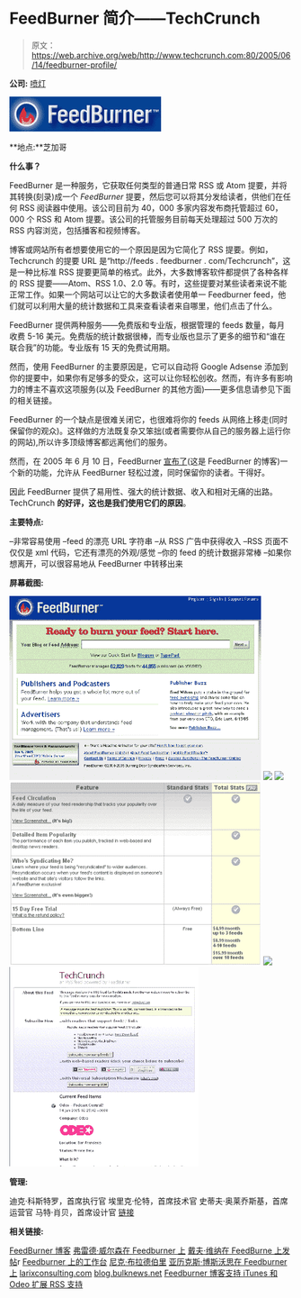 # FeedBurner 简介——TechCrunch

> 原文：<https://web.archive.org/web/http://www.techcrunch.com:80/2005/06/14/feedburner-profile/>

**公司:** [喷灯](https://web.archive.org/web/20220106162507/http://www.feedburner.com/)

![](img/f93f691b5a94e0acaacc9155a405484e.png)

**地点:**芝加哥

**什么事？**

FeedBurner 是一种服务，它获取任何类型的普通日常 RSS 或 Atom 提要，并将其转换(刻录)成一个 *FeedBurner* 提要，然后您可以将其分发给读者，供他们在任何 RSS 阅读器中使用。该公司目前为 40，000 多家内容发布商托管超过 60，000 个 RSS 和 Atom 提要。该公司的托管服务目前每天处理超过 500 万次的 RSS 内容浏览，包括播客和视频博客。

博客或网站所有者想要使用它的一个原因是因为它简化了 RSS 提要。例如，Techcrunch 的提要 URL 是“http://feeds . feedburner . com/Techcrunch”，这是一种比标准 RSS 提要更简单的格式。此外，大多数博客软件都提供了各种各样的 RSS 提要——Atom、RSS 1.0、2.0 等。有时，这些提要对某些读者来说不能正常工作。如果一个网站可以让它的大多数读者使用单一 Feedburner feed，他们就可以利用大量的统计数据和工具来查看读者来自哪里，他们点击了什么。

FeedBurner 提供两种服务——免费版和专业版，根据管理的 feeds 数量，每月收费 5-16 美元。免费版的统计数据很棒，而专业版也显示了更多的细节和“谁在联合我”的功能。专业版有 15 天的免费试用期。

然而，使用 FeedBurner 的主要原因是，它可以自动将 Google Adsense 添加到你的提要中，如果你有足够多的受众，这可以让你轻松创收。然而，有许多有影响力的博主不喜欢这项服务(以及 FeedBurner 的其他方面)——更多信息请参见下面的相关链接。

FeedBurner 的一个缺点是很难关闭它，也很难将你的 feeds 从网络上移走(同时保留你的观众)。这样做的方法既复杂又笨拙(或者需要你从自己的服务器上运行你的网站),所以许多顶级博客都远离他们的服务。

然而，在 2005 年 6 月 10 日，FeedBurner [宣布了](https://web.archive.org/web/20220106162507/http://www.burningdoor.com/feedburner/archives/001251.html)(这是 FeedBurner 的博客)一个新的功能，允许从 FeedBurner 轻松过渡，同时保留你的读者。干得好。

因此 FeedBurner 提供了易用性、强大的统计数据、收入和相对无痛的出路。TechCrunch **的好评，这也是我们使用它们的原因**。

**主要特点:**

–非常容易使用
–feed 的漂亮 URL 字符串
–从 RSS 广告中获得收入
–RSS 页面不仅仅是 xml 代码，它还有漂亮的外观/感觉
–你的 feed 的统计数据非常棒
–如果你想离开，可以很容易地从 FeedBurner 中转移出来

**屏幕截图:**

![](img/db7d361940a9a47fed5b599a30815c55.png)
![](img/0cea59d4cea0586622fc57ea91fdd1cb.png)
![](img/1389442dba75bb4582ebd2816b242759.png)
![](img/f7138c36edefb749be0af5020e98138c.png)
![](img/0300e6e3b167358ad30d93460a2e79e7.png)
![](img/0b943cc8835ec6372d28414ea8ac152c.png)

**管理:**

迪克·科斯特罗，首席执行官
埃里克·伦特，首席技术官
史蒂夫·奥莱乔斯基，首席运营官
马特·肖贝，首席设计官
[链接](https://web.archive.org/web/20220106162507/http://www.feedburner.com/fb/a/team)

**相关链接:**

[FeedBurner 博客](https://web.archive.org/web/20220106162507/http://www.burningdoor.com/feedburner/)
[弗雷德·威尔森在 Feedburner 上](https://web.archive.org/web/20220106162507/http://avc.blogs.com/a_vc/2005/06/its_my_feed_stu.html)
[戴夫·维纳在 FeedBurne 上发帖](https://web.archive.org/web/20220106162507/http://archive.scripting.com/search/default?q=feedburner)r
[Feedburner 上的工作台](https://web.archive.org/web/20220106162507/http://www.cadenhead.org/workbench/entry/2005/03/26#2524)
[尼克·布拉德伯里](https://web.archive.org/web/20220106162507/http://nick.typepad.com/blog/2005/06/experimenting_w.html)
[亚历克斯·博斯沃思在 Feedburner 上](https://web.archive.org/web/20220106162507/http://sourcelabs.com/ajb/archives/2005/06/feedburner_anno.html)
[larixconsulting.com](https://web.archive.org/web/20220106162507/http://blog.larixconsulting.com/blog/_archives/2005/6/5/911126.html)
[blog.bulknews.net](https://web.archive.org/web/20220106162507/http://blog.bulknews.net/mt/archives/001733.html)
[Feedburner 博客支持 iTunes 和 Odeo 扩展 RSS 支持](https://web.archive.org/web/20220106162507/http://www.burningdoor.com/feedburner/archives/001287.html)